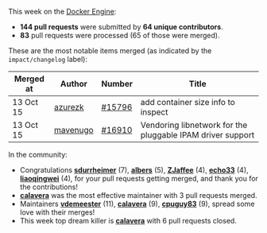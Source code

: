 This week on the [Docker Engine](https://github.com/docker/docker):

  - **144 pull requests** were submitted by **64 unique contributors**.
  - **83** pull requests were processed (65 of those were merged).

These are the most notable items merged (as indicated by the `impact/changelog` label):

  Merged at | Author                                  | Number                                                 | Title
  ----------|-----------------------------------------|--------------------------------------------------------|--------------------------------------------------------------
  13 Oct 15 | [azurezk](https://github.com/azurezk) | [#15796](https://github.com/docker/docker/issue/15796) | add container size info to inspect
  13 Oct 15 | [mavenugo](https://github.com/mavenugo) | [#16910](https://github.com/docker/docker/issue/16910) | Vendoring libnetwork for the pluggable IPAM driver support

In the community:

  - Congratulations **[sdurrheimer](https://github.com/sdurrheimer)** (7), **[albers](https://github.com/albers)** (5), **[ZJaffee](https://github.com/ZJaffee)** (4), **[echo33](https://github.com/echo33)** (4), **[liaoqingwei](https://github.com/liaoqingwei)** (4), for your pull requests getting merged, and thank you for the contributions!
  - **[calavera](https://github.com/calavera)** was the most effective maintainer with 3 pull requests merged.
  - Maintainers **[vdemeester](https://github.com/vdemeester)** (11), **[calavera](https://github.com/calavera)** (9), **[cpuguy83](https://github.com/cpuguy83)** (9), spread some love with their merges!
  - This week top dream killer is **[calavera](https://github.com/calavera)** with 6 pull requests closed.

